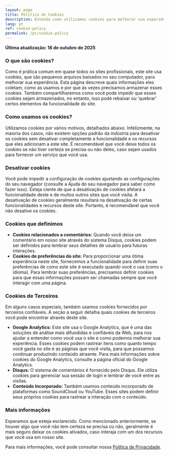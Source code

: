 ```yaml
---
layout: page
title: Política de Cookies
description: Entenda como utilizamos cookies para melhorar sua experiência em nosso site.
lang: pt
ref: cookie-policy
permalink: /pt/cookie-policy
---
```


**Última atualização: 18 de outubro de 2025**

### O que são cookies?

Como é prática comum em quase todos os sites profissionais, este site usa cookies, que são pequenos arquivos baixados no seu computador, para melhorar sua experiência. Esta página descreve quais informações eles coletam, como as usamos e por que às vezes precisamos armazenar esses cookies. Também compartilharemos como você pode impedir que esses cookies sejam armazenados, no entanto, isso pode rebaixar ou 'quebrar' certos elementos da funcionalidade do site.

### Como usamos os cookies?

Utilizamos cookies por vários motivos, detalhados abaixo. Infelizmente, na maioria dos casos, não existem opções padrão da indústria para desativar os cookies sem desativar completamente a funcionalidade e os recursos que eles adicionam a este site. É recomendável que você deixe todos os cookies se não tiver certeza se precisa ou não deles, caso sejam usados para fornecer um serviço que você usa.

### Desativar cookies

Você pode impedir a configuração de cookies ajustando as configurações do seu navegador (consulte a Ajuda do seu navegador para saber como fazer isso). Esteja ciente de que a desativação de cookies afetará a funcionalidade deste e de muitos outros sites que você visita. A desativação de cookies geralmente resultará na desativação de certas funcionalidades e recursos deste site. Portanto, é recomendável que você não desative os cookies.

### Cookies que definimos

*   **Cookies relacionados a comentários:** Quando você deixa um comentário em nosso site através do sistema Disqus, cookies podem ser definidos para lembrar seus detalhes de usuário para futuras interações.
*   **Cookies de preferências do site:** Para proporcionar uma ótima experiência neste site, fornecemos a funcionalidade para definir suas preferências de como este site é executado quando você o usa (como o idioma). Para lembrar suas preferências, precisamos definir cookies para que essas informações possam ser chamadas sempre que você interagir com uma página.

### Cookies de Terceiros

Em alguns casos especiais, também usamos cookies fornecidos por terceiros confiáveis. A seção a seguir detalha quais cookies de terceiros você pode encontrar através deste site.

*   **Google Analytics:** Este site usa o Google Analytics, que é uma das soluções de análise mais difundidas e confiáveis da Web, para nos ajudar a entender como você usa o site e como podemos melhorar sua experiência. Esses cookies podem rastrear itens como quanto tempo você gasta no site e as páginas que você visita, para que possamos continuar produzindo conteúdo atraente. Para mais informações sobre cookies do Google Analytics, consulte a página oficial do Google Analytics.
*   **Disqus:** O sistema de comentários é fornecido pelo Disqus. Ele utiliza cookies para gerenciar sua sessão de login e lembrar de você entre as visitas.
*   **Conteúdo Incorporado:** Também usamos conteúdo incorporado de plataformas como SoundCloud ou YouTube. Esses sites podem definir seus próprios cookies para rastrear a interação com o conteúdo.

### Mais informações

Esperamos que esteja esclarecido. Como mencionado anteriormente, se houver algo que você não tem certeza se precisa ou não, geralmente é mais seguro deixar os cookies ativados, caso interaja com um dos recursos que você usa em nosso site.

Para mais informações, você pode consultar nossa [Política de Privacidade](/pt/privacy-policy).
